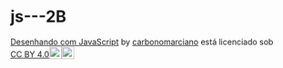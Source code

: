 # js---2B
<p xmlns:cc="http://creativecommons.org/ns#" xmlns:dct="http://purl.org/dc/terms/"><a property="dct:title" rel="cc:attributionURL" href="https://carbonomarciano.github.io/js---2B/">Desenhando com JavaScript</a> by <a rel="cc:attributionURL dct:creator" property="cc:attributionName" href="https://github.com/carbonomarciano">carbonomarciano</a> está licenciado sob <a href="https://creativecommons.org/licenses/by/4.0/?ref=chooser-v1" target="_blank" rel="licença noopener noreferrer" style="display:inline-block;" >CC BY 4.0<img style="height:22px!important; margem esquerda: 3px; vertical-align:text-bottom;" src="https://mirrors.creativecommons.org/presskit/icons/cc.svg?ref=chooser-v1" alt=""><img style="height:22px!important; margem esquerda: 3px; vertical-align:text-bottom;" src="https://mirrors.creativecommons.org/presskit/icons/by.svg?ref=chooser-v1" alt=""></a></p>

